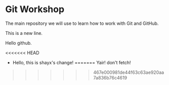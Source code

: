 # Git Workshop

The main repository we will use to learn how to work with Git and GitHub.

This is a new line.

Hello github.

<<<<<<< HEAD

* Hello, this is shayx's change!
=======
Yair! don't fetch!

>>>>>>> 467e000981de44f63c63ae920aa7a836b76c4619

